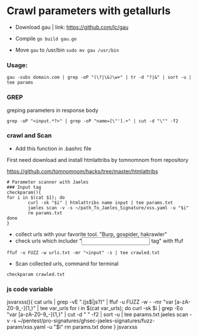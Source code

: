 # Crawl parameters with getallurls

- Download gau | link: https://github.com/lc/gau
- Compile
```go build gau.go```

- Move ```gau``` to /usr/bin
```sudo mv gau /usr/bin```

### Usage:
```gau -subs domain.com | grep -oP "(\?|\&)\w+" | tr -d "?|&" | sort -u | tee params```

### GREP 
greping parameters in response body

```grep -oP "<input.*?>" | grep -oP "name=[\"'].+" | cut -d "\"" -f2```

### crawl and Scan

* Add this function in .bashrc file

First need download and install htmlattribs by tomnomnom from repository

https://github.com/tomnomnom/hacks/tree/master/htmlattribs

```
# Parameter scanner with Jaeles
### Input tag
checkparam(){
for i in $(cat $1); do
        curl -sk "$i" | htmlattribs name input | tee params.txt
        jaeles scan -v -s ~/path_To_Jaeles_Signature/xss.yaml -u "$i"
        rm params.txt
done
}

```

* collect urls with your favorite tool. "Burp, gospider, hakrawler"
* check urls which includer "<input> tag" with ffuf

```
ffuf -u FUZZ -w urls.txt -mr "<input" -s | tee crawled.txt
```

* Scan collected urls, command for terminal

```
checkparam crawled.txt
```


### js code variable

jsvarxss(){
	cat urls | grep -vE ".(js$|js\?)" | ffuf -u FUZZ -w - -mr "var [a-zA-Z0-9_-]{1,}" | tee var_urls
	for i in $(cat var_urls); do
		curl -sk $i | grep -Eo "var [a-zA-Z0-9_-]{1,}" | cut -d " " -f2 | sort -u | tee params.txt
		jaeles scan -v -s ~/pentest/pro-signatures/ghsec-jaeles-signatures/fuzz-param/xss.yaml -u "$i"
		rm params.txt
	done
}
jsvarxss
